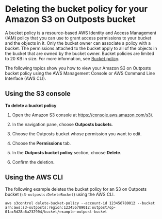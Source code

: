 # Deleting the bucket policy for your Amazon S3 on Outposts bucket<a name="S3OutpostsBucketPolicyDelete"></a>

A bucket policy is a resource\-based AWS Identity and Access Management \(IAM\) policy that you can use to grant access permissions to your bucket and the objects in it\. Only the bucket owner can associate a policy with a bucket\. The permissions attached to the bucket apply to all of the objects in the bucket that are owned by the bucket owner\. Bucket policies are limited to 20 KB in size\. For more information, see [Bucket policy](S3onOutposts.md#S3OutpostsBucketPolicies)\.

The following topics show you how to view your Amazon S3 on Outposts bucket policy using the AWS Management Console or AWS Command Line Interface \(AWS CLI\)\. 

## Using the S3 console<a name="s3-outposts-bucket-delete-policy"></a>

**To delete a bucket policy**

1. Open the Amazon S3 console at [https://console\.aws\.amazon\.com/s3/](https://console.aws.amazon.com/s3/)\.

1. In the navigation pane, choose **Outposts buckets**\.

1. Choose the Outposts bucket whose permission you want to edit\.

1. Choose the **Permissions** tab\.

1. In the **Outposts bucket policy** section, choose **Delete**\.

1. Confirm the deletion\.

## Using the AWS CLI<a name="S3OutpostsBucketPolicyDeleteCLI"></a>

The following example deletes the bucket policy for an S3 on Outposts bucket \(`s3-outposts:DeleteBucket`\) using the AWS CLI\. 

```
aws s3control delete-bucket-policy --account-id 123456789012 --bucket arn:aws:s3-outposts:region:123456789012:outpost/op-01ac5d28a6a232904/bucket/example-outpost-bucket
```